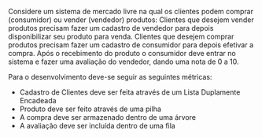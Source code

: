 Considere um sistema de mercado livre na qual os clientes podem comprar (consumidor) ou vender (vendedor) produtos:
Clientes que desejem vender produtos precisam fazer um cadastro de vendedor para depois disponibilizar seu produto para venda. 
Clientes que desejem comprar produtos precisam fazer um cadastro de consumidor para depois efetivar a compra. 
Após o recebimento do produto o consumidor deve entrar no sistema e fazer uma avaliação do vendedor, dando uma nota de 0 a 10.


Para o desenvolvimento deve-se seguir as seguintes métricas:
- Cadastro de Clientes deve ser feita através de um Lista Duplamente Encadeada
- Produto deve ser feito através de uma pilha
- A compra deve ser armazenado dentro de uma árvore
- A avaliação deve ser incluída dentro de uma fila
